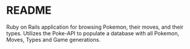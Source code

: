 # README

Ruby on Rails application for browsing Pokemon, their moves, and their types.
Utilizes the Poke-API to populate a database with all Pokemon, Moves, Types and Game generations.
